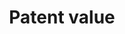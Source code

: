 ---
layout: default
contributors: Noah Stoffman
cost: None
description: 'The data contains all articles in 244 journals as described in "In-Text
  Patent Citations: A User''s Guide", and all front-page and in-text citations as
  found by the algorithm described in this paper. '
last_edit: Sun, 05 Feb 2023 00:19:06 GMT
location: https://iu.box.com/patents
maintained_by: Noah Stoffman, nstoffma@iu.edu
slug: /patent_value
tags:
- scientific value
- economic growth
- United States
timeframe: 1926-2010
title: Patent value
uuid: 798f092c-3597-41bb-be5d-e5eb15c2b5d3
---